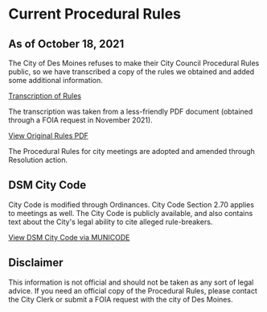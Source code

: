 # Current Procedural Rules

## As of October 18, 2021

The City of Des Moines refuses to make their City Council Procedural Rules public, so we have transcribed a copy of the rules we obtained and added some additional information.

[Transcription of Rules](#/view/rules-archive~2021_10_18~extended)

The transcription was taken from a less-friendly PDF document 
(obtained through a FOIA request in November 2021).

[View Original Rules PDF](assets/rules-archive/2021_10_18/copy.pdf)

The Procedural Rules for city meetings are adopted and amended through Resolution action.

## DSM City Code

City Code is modified through Ordinances. City Code Section 2.70 applies to meetings as well. 
The City Code is publicly available, and also contains text about the City's legal ability to cite alleged rule-breakers.

[View DSM City Code via MUNICODE](https://library.municode.com/ia/des_moines/codes/code_of_ordinances?nodeId=MUCO_CH2AD_ARTIIICICO_DIV1GE_S2-70ME)

## Disclaimer

This information is not official and should not be taken as any sort of legal advice. 
If you need an official copy of the Procedural Rules, please contact the City Clerk or submit a FOIA request with the city of Des Moines.
